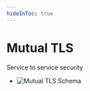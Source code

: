 ```yaml
---
hideInToc: true
---
```


# Mutual TLS

Service to service security

- ![Mutual TLS Schema](/guillaume/mutualssl.png)

